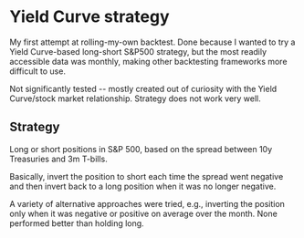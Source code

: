 # Yield Curve strategy

My first attempt at rolling-my-own backtest. Done because I wanted to try a Yield Curve-based long-short S&P500 strategy, but the most readily accessible data was monthly, making other backtesting frameworks more difficult to use.

Not significantly tested -- mostly created out of curiosity with the Yield Curve/stock market relationship. Strategy does not work very well.

## Strategy
Long or short positions in S&P 500, based on the spread between 10y Treasuries and 3m T-bills.

Basically, invert the position to short each time the spread went negative and then invert back to a long position when it was no longer negative. 

A variety of alternative approaches were tried, e.g., inverting the position only when it was negative or positive on average over the month. None performed better than holding long.